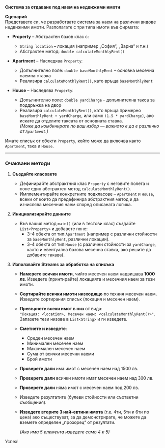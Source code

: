 **Система за отдаване под наем на недвижими имоти**

**Сценарий**  
 Представете си, че разработвате система за наем на различни видове недвижими имоти. Разполагате с три типа имоти във фирмата:

* **Property** – Абстрактен базов клас с:

  * `String location` – локация (например „София“, „Варна“ и т.н.)  
  * Абстрактен метод: `double calculateMonthlyRent()`  
* **Apartment** – Наследява `Property`:

  * Допълнително поле: `double baseMonthlyRent` – основна месечна наемна ставка  
  * Реализира `calculateMonthlyRent()`, като връща `baseMonthlyRent`  
* **House** – Наследява `Property`:

  * Допълнително поле: `double yardCharge` – допълнителна такса за поддръжка на двор  
  * Реализира `calculateMonthlyRent()`, като връща примерно `baseMonthlyRent + yardCharge`, или само `(1.5 * yardCharge)`, ако искате да отделите таксата от основната ставка.  
     *(Може да комбинирате по ваш избор — важното е да е различно от `Apartment`.)*

Имате списък от обекти `Property`, който може да включва както `Apartment`, така и `House`.

---

### **Очаквани методи**

1. **Създайте класовете**

   * Дефинирайте абстрактния клас `Property` с неговите полета и поне един абстрактен метод `calculateMonthlyRent()`.  
   * Имплементирайте конкретните подкласове – `Apartment` и `House`, всеки от които да предефинира абстрактния метод и да изчислява месечния наем според описаната логика.  
2. **Инициализирайте данните**

   * Във вашия метод `main()` (или в тестови клас) създайте `List<Property>` и добавете поне:  
     * 3–4 обекта от тип `Apartment` (например с различни стойности за `baseMonthlyRent`, различни локации).  
     * 3–4 обекта от тип `House` (с различни стойности за `yardCharge`, както и евентуална базова месечна ставка, ако решите да добавите такава).  
3. **Използвайте Streams за обработка на списъка**

   * **Намерете всички имоти**, чийто месечен наем надвишава **1000 лв**. Изведете (принтирайте) локацията и месечния наем за тези имоти.  
   * **Сортирайте всички имоти** **низходящо** по техния месечен наем. Изведете сортирания списък (локация и месечен наем).  
   * **Превърнете всеки имот в низ** от вида:  
      `"Локация: <location>, Месечен наем: <calculateMonthlyRent()>"`.  
      Запазете тези низове в `List<String>` и ги изведете.  
   * **Сметнете и изведете**:  
     * Среден месечен наем  
     * Минимален месечен наем  
     * Максимален месечен наем  
     * Сума от всички месечни наеми  
     * Брой имоти  
   * **Проверете дали** има имот с месечен наем над 1500 лв.  
   * **Проверете дали** всички имоти имат месечен наем над 300 лв.  
   * **Проверете дали** няма имот с месечен наем под 200 лв.  
   * Изведете резултатите (булеви стойности или съответни съобщения).  
       
   * **Изведете вторите 3 най-евтини имота** (т.е. 4ти, 5ти и 6ти по цена) ако съществуват, за да демонстрирате, че можете да вземете определен „прозорец“ от резултати.

     *(Ако има 5 елемента изведете само 4 и 5\)*  
     

Успех\!

